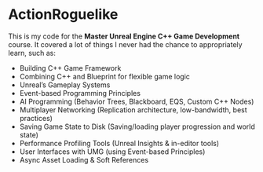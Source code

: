 # ActionRoguelike

This is my code for the **Master Unreal Engine C++ Game Development** course. It covered a lot of things I never had the chance to appropriately learn, such as:

- Building C++ Game Framework
- Combining C++ and Blueprint for flexible game logic
- Unreal’s Gameplay Systems
- Event-based Programming Principles
- AI Programming (Behavior Trees, Blackboard, EQS, Custom C++ Nodes)
- Multiplayer Networking (Replication architecture, low-bandwidth, best practices)
- Saving Game State to Disk (Saving/loading player progression and world state)
- Performance Profiling Tools (Unreal Insights & in-editor tools)
- User Interfaces with UMG (using Event-based Principles)
- Async Asset Loading & Soft References
